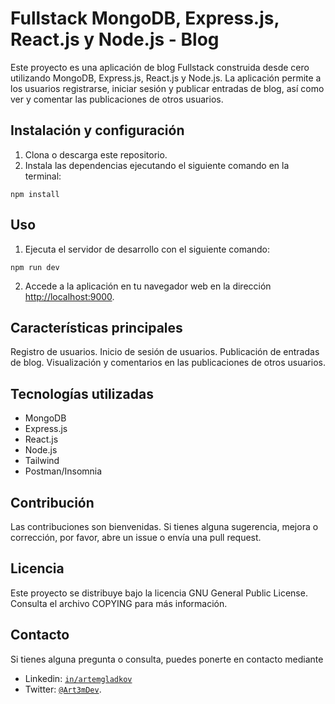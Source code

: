# Fullstack MongoDB, Express.js, React.js y Node.js - Blog

Este proyecto es una aplicación de blog Fullstack construida desde cero utilizando MongoDB, Express.js, React.js y Node.js. La aplicación permite a los usuarios registrarse, iniciar sesión y publicar entradas de blog, así como ver y comentar las publicaciones de otros usuarios.

## Instalación y configuración

1. Clona o descarga este repositorio.
2. Instala las dependencias ejecutando el siguiente comando en la terminal:

`npm install`

## Uso

1. Ejecuta el servidor de desarrollo con el siguiente comando:

`npm run dev`

2. Accede a la aplicación en tu navegador web en la dirección [http://localhost:9000](http://localhost:9000).

## Características principales

Registro de usuarios.
Inicio de sesión de usuarios.
Publicación de entradas de blog.
Visualización y comentarios en las publicaciones de otros usuarios.

## Tecnologías utilizadas

- MongoDB
- Express.js
- React.js
- Node.js
- Tailwind
- Postman/Insomnia

## Contribución

Las contribuciones son bienvenidas. Si tienes alguna sugerencia, mejora o corrección, por favor, abre un issue o envía una pull request.

## Licencia

Este proyecto se distribuye bajo la licencia GNU General Public License. Consulta el archivo COPYING para más información.

## Contacto

Si tienes alguna pregunta o consulta, puedes ponerte en contacto mediante

- Linkedin: [`in/artemgladkov`](https://www.linkedin.com/in/artemgladkov/)
- Twitter: [`@Art3mDev`](https://twitter.com/Art3mDev).
